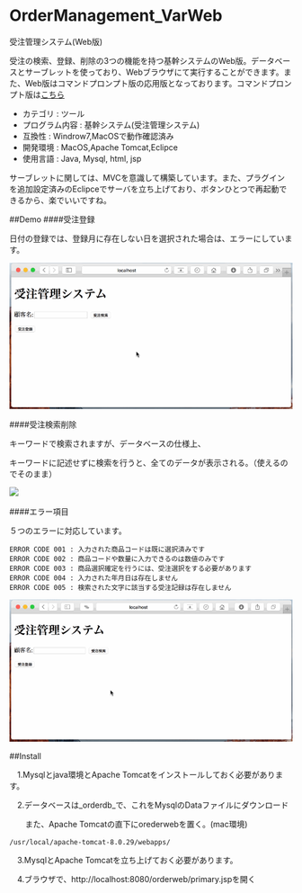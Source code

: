 # OrderManagement_VarWeb

受注管理システム(Web版)

受注の検索、登録、削除の3つの機能を持つ基幹システムのWeb版。データベースとサーブレットを使っており、Webブラウザにて実行することができます。また、Web版はコマンドプロンプト版の応用版となっております。コマンドプロンプト版は[こちら](https://github.com/masapixyon/OrderManagement_VarCommandPrompt "")



* カテゴリ : ツール
* プログラム内容 : 基幹システム(受注管理システム)
* 互換性 : Windrow7,MacOSで動作確認済み 
* 開発環境 : MacOS,Apache Tomcat,Eclipce
* 使用言語 : Java, Mysql, html, jsp


サーブレットに関しては、MVCを意識して構築しています。また、プラグインを追加設定済みのEclipceでサーバを立ち上げており、ボタンひとつで再起動できるから、楽でいいですね。


##Demo
####受注登録

日付の登録では、登録月に存在しない日を選択された場合は、エラーにしています。

<img src="https://github.com/masapixyon/OrderManagement_VarWeb/blob/master/gif/RegistrationWeb.gif" width="700">


####受注検索削除

キーワードで検索されますが、データベースの仕様上、

キーワードに記述せずに検索を行うと、全てのデータが表示される。（使えるのでそのまま）

<img src="https://github.com/masapixyon/OrderManagement_VarWeb/blob/master/gif/SearchAndDeletion.gif" width="700">


####エラー項目

５つのエラーに対応しています。

    ERROR CODE 001 : 入力された商品コードは既に選択済みです
    ERROR CODE 002 : 商品コードや数量に入力できるのは数値のみです
    ERROR CODE 003 : 商品選択確定を行うには、受注選択をする必要があります
    ERROR CODE 004 : 入力された年月日は存在しません
    ERROR CODE 005 : 検索された文字に該当する受注記録は存在しません

<img src="https://github.com/masapixyon/OrderManagement_VarWeb/blob/master/gif/Errors.gif" width="700">


##Install

　1.Mysqlとjava環境とApache Tomcatをインストールしておく必要があります。

　2.データベースは_orderdb_で、これをMysqlのDataファイルにダウンロード

　　また、Apache Tomcatの直下にorederwebを置く。(mac環境)

    /usr/local/apache-tomcat-8.0.29/webapps/

　3.MysqlとApache Tomcatを立ち上げておく必要があります。

　4.ブラウザで、http://localhost:8080/orderweb/primary.jspを開く
